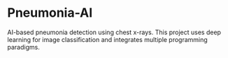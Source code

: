 # Pneumonia-AI
AI-based pneumonia detection using chest x-rays. This project uses deep learning for image classification and integrates multiple programming paradigms.
